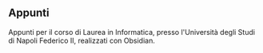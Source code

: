 ## Appunti
Appunti per il corso di Laurea in Informatica, presso l'Università degli Studi di Napoli Federico II, realizzati con Obsidian.
